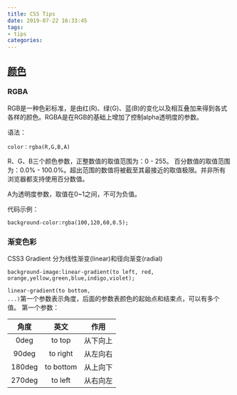 ```yaml
---
title: CSS Tips
date: 2019-07-22 16:33:45
tags:
- tips
categories:
---
```


## [颜色](https://www.cnblogs.com/xuan-0107/p/4448068.html)

### RGBA


RGB是一种色彩标准，是由红(R)、绿(G)、蓝(B)的变化以及相互叠加来得到各式各样的颜色。RGBA是在RGB的基础上增加了控制alpha透明度的参数。
<!--------more -------->
语法：
```
color：rgba(R,G,B,A)
```
R、G、B三个颜色参数，正整数值的取值范围为：0 - 255。
百分数值的取值范围为：0.0% - 100.0%。超出范围的数值将被截至其最接近的取值极限。并非所有浏览器都支持使用百分数值。

A为透明度参数，取值在0~1之间，不可为负值。

代码示例：
```
background-color:rgba(100,120,60,0.5);
```

### 渐变色彩

CSS3 Gradient 分为线性渐变(linear)和径向渐变(radial)

```
background-image:linear-gradient(to left, red, orange,yellow,green,blue,indigo,violet);
```

<code>linear-gradient(to bottom, ...)</code>第一个参数表示角度，后面的参数表颜色的起始点和结束点，可以有多个值。
第一个参数：

|角度|英文|作用|
|:---------:|:-----------:|:-------------:|
|0deg| to top|从下向上|
|90deg| to right| 从左向右|
|180deg| to bottom|从上向下|
|270deg| to left|从右向左|